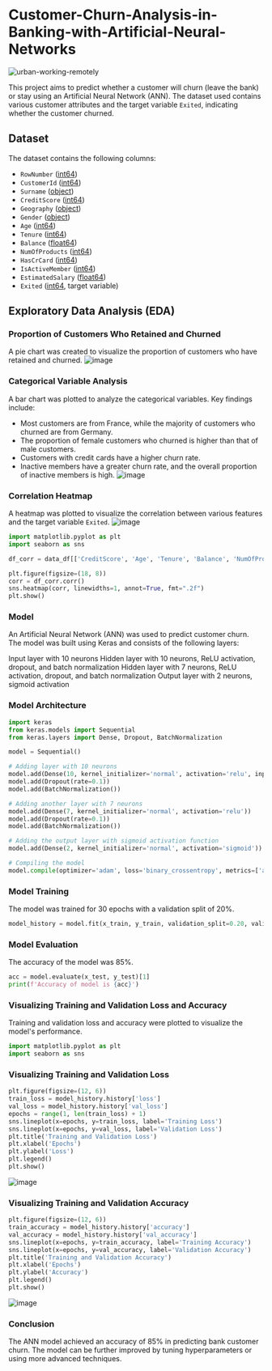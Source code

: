 # Customer-Churn-Analysis-in-Banking-with-Artificial-Neural-Networks

![urban-working-remotely](https://github.com/shophiagithub/Customer-Churn-Analysis-in-Banking-with-Artificial-Neural-Networks/assets/114874837/16c95102-9c1e-48bf-8a15-436f762b1d10)

This project aims to predict whether a customer will churn (leave the bank) or stay using an Artificial Neural Network (ANN). The dataset used contains various customer attributes and the target variable `Exited`, indicating whether the customer churned.

## Dataset

The dataset contains the following columns:

- `RowNumber` ([int64](https://pandas.pydata.org/pandas-docs/stable/reference/api/pandas.Int64Dtype.html))
- `CustomerId` ([int64](https://pandas.pydata.org/pandas-docs/stable/reference/api/pandas.Int64Dtype.html))
- `Surname` ([object](https://pandas.pydata.org/pandas-docs/stable/reference/api/pandas.StringDtype.html))
- `CreditScore` ([int64](https://pandas.pydata.org/pandas-docs/stable/reference/api/pandas.Int64Dtype.html))
- `Geography` ([object](https://pandas.pydata.org/pandas-docs/stable/reference/api/pandas.StringDtype.html))
- `Gender` ([object](https://pandas.pydata.org/pandas-docs/stable/reference/api/pandas.StringDtype.html))
- `Age` ([int64](https://pandas.pydata.org/pandas-docs/stable/reference/api/pandas.Int64Dtype.html))
- `Tenure` ([int64](https://pandas.pydata.org/pandas-docs/stable/reference/api/pandas.Int64Dtype.html))
- `Balance` ([float64](https://pandas.pydata.org/pandas-docs/stable/reference/api/pandas.Float64Dtype.html))
- `NumOfProducts` ([int64](https://pandas.pydata.org/pandas-docs/stable/reference/api/pandas.Int64Dtype.html))
- `HasCrCard` ([int64](https://pandas.pydata.org/pandas-docs/stable/reference/api/pandas.Int64Dtype.html))
- `IsActiveMember` ([int64](https://pandas.pydata.org/pandas-docs/stable/reference/api/pandas.Int64Dtype.html))
- `EstimatedSalary` ([float64](https://pandas.pydata.org/pandas-docs/stable/reference/api/pandas.Float64Dtype.html))
- `Exited` ([int64](https://pandas.pydata.org/pandas-docs/stable/reference/api/pandas.Int64Dtype.html), target variable)

## Exploratory Data Analysis (EDA)

### Proportion of Customers Who Retained and Churned

A pie chart was created to visualize the proportion of customers who have retained and churned.
![image](https://github.com/shophiagithub/Customer-Churn-Analysis-in-Banking-with-Artificial-Neural-Networks/assets/114874837/8825cb1c-48ce-4d54-850b-99aa617bb33b)


### Categorical Variable Analysis

A bar chart was plotted to analyze the categorical variables. Key findings include:
- Most customers are from France, while the majority of customers who churned are from Germany.
- The proportion of female customers who churned is higher than that of male customers.
- Customers with credit cards have a higher churn rate.
- Inactive members have a greater churn rate, and the overall proportion of inactive members is high.
 ![image](https://github.com/shophiagithub/Customer-Churn-Analysis-in-Banking-with-Artificial-Neural-Networks/assets/114874837/a93e1b56-a9d5-4d3e-a600-58fb31eb8a13)


### Correlation Heatmap

A heatmap was plotted to visualize the correlation between various features and the target variable `Exited`.
![image](https://github.com/shophiagithub/Customer-Churn-Analysis-in-Banking-with-Artificial-Neural-Networks/assets/114874837/ae5f7e69-f146-4cff-bb47-a61a9455d6e2)

```python
import matplotlib.pyplot as plt
import seaborn as sns

df_corr = data_df[['CreditScore', 'Age', 'Tenure', 'Balance', 'NumOfProducts', 'HasCrCard', 'IsActiveMember', 'EstimatedSalary', 'Exited']]

plt.figure(figsize=(18, 8))
corr = df_corr.corr()
sns.heatmap(corr, linewidths=1, annot=True, fmt=".2f")
plt.show()
```
### Model
An Artificial Neural Network (ANN) was used to predict customer churn. The model was built using Keras and consists of the following layers:

Input layer with 10 neurons
Hidden layer with 10 neurons, ReLU activation, dropout, and batch normalization
Hidden layer with 7 neurons, ReLU activation, dropout, and batch normalization
Output layer with 2 neurons, sigmoid activation

### Model Architecture
```python
import keras
from keras.models import Sequential
from keras.layers import Dense, Dropout, BatchNormalization

model = Sequential()

# Adding layer with 10 neurons
model.add(Dense(10, kernel_initializer='normal', activation='relu', input_shape=(10,)))
model.add(Dropout(rate=0.1))
model.add(BatchNormalization())

# Adding another layer with 7 neurons
model.add(Dense(7, kernel_initializer='normal', activation='relu'))
model.add(Dropout(rate=0.1))
model.add(BatchNormalization())

# Adding the output layer with sigmoid activation function
model.add(Dense(2, kernel_initializer='normal', activation='sigmoid'))

# Compiling the model
model.compile(optimizer='adam', loss='binary_crossentropy', metrics=['accuracy'])
```

### Model Training
The model was trained for 30 epochs with a validation split of 20%.

```python
model_history = model.fit(x_train, y_train, validation_split=0.20, validation_data=(x_test, y_test), epochs=30)
```
### Model Evaluation
The accuracy of the model was 85%.

```python
acc = model.evaluate(x_test, y_test)[1]
print(f'Accuracy of model is {acc}')
```

### Visualizing Training and Validation Loss and Accuracy
Training and validation loss and accuracy were plotted to visualize the model's performance.

```python
import matplotlib.pyplot as plt
import seaborn as sns
```
### Visualizing Training and Validation Loss
```python
plt.figure(figsize=(12, 6))
train_loss = model_history.history['loss']
val_loss = model_history.history['val_loss']
epochs = range(1, len(train_loss) + 1)
sns.lineplot(x=epochs, y=train_loss, label='Training Loss')
sns.lineplot(x=epochs, y=val_loss, label='Validation Loss')
plt.title('Training and Validation Loss')
plt.xlabel('Epochs')
plt.ylabel('Loss')
plt.legend()
plt.show()
```
![image](https://github.com/shophiagithub/Customer-Churn-Analysis-in-Banking-with-Artificial-Neural-Networks/assets/114874837/5d65a9fc-832a-458b-ad72-6b2e713ebb02)

### Visualizing Training and Validation Accuracy
```python
plt.figure(figsize=(12, 6))
train_accuracy = model_history.history['accuracy']
val_accuracy = model_history.history['val_accuracy']
sns.lineplot(x=epochs, y=train_accuracy, label='Training Accuracy')
sns.lineplot(x=epochs, y=val_accuracy, label='Validation Accuracy')
plt.title('Training and Validation Accuracy')
plt.xlabel('Epochs')
plt.ylabel('Accuracy')
plt.legend()
plt.show()
```
![image](https://github.com/shophiagithub/Customer-Churn-Analysis-in-Banking-with-Artificial-Neural-Networks/assets/114874837/3756346a-ad90-48a7-bbd1-53d0b280b0cf)

### Conclusion
The ANN model achieved an accuracy of 85% in predicting bank customer churn. The model can be further improved by tuning hyperparameters or using more advanced techniques.

